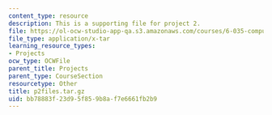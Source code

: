 ```yaml
---
content_type: resource
description: This is a supporting file for project 2.
file: https://ol-ocw-studio-app-qa.s3.amazonaws.com/courses/6-035-computer-language-engineering-spring-2010/bb78883f23d95f859b8af7e6661fb2b9_p2files.tar.gz
file_type: application/x-tar
learning_resource_types:
- Projects
ocw_type: OCWFile
parent_title: Projects
parent_type: CourseSection
resourcetype: Other
title: p2files.tar.gz
uid: bb78883f-23d9-5f85-9b8a-f7e6661fb2b9
---
```

